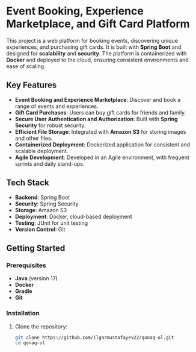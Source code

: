 # Event Booking, Experience Marketplace, and Gift Card Platform

This project is a web platform for booking events, discovering unique experiences,
and purchasing gift cards. It is built with **Spring Boot** and designed for **scalability** and **security**.
The platform is containerized with **Docker** and deployed to the cloud, ensuring consistent environments and ease of scaling.

## Key Features

- **Event Booking and Experience Marketplace**: Discover and book a range of events and experiences.
- **Gift Card Purchases**: Users can buy gift cards for friends and family.
- **Secure User Authentication and Authorization**: Built with **Spring Security** for robust security.
- **Efficient File Storage**: Integrated with **Amazon S3** for storing images and other files.
- **Containerized Deployment**: Dockerized application for consistent and scalable deployment.
- **Agile Development**: Developed in an Agile environment, with frequent sprints and daily stand-ups.

## Tech Stack

- **Backend**: Spring Boot
- **Security**: Spring Security
- **Storage**: Amazon S3
- **Deployment**: Docker, cloud-based deployment
- **Testing**: JUnit for unit testing
- **Version Control**: Git

## Getting Started

### Prerequisites

- **Java** (version 17)
- **Docker**
- **Gradle**
- **Git**

### Installation

1. Clone the repository:
   ```bash
   git clone https://github.com/ilgarmustafayev22/qonaq-ol.git
   cd qonaq-ol
